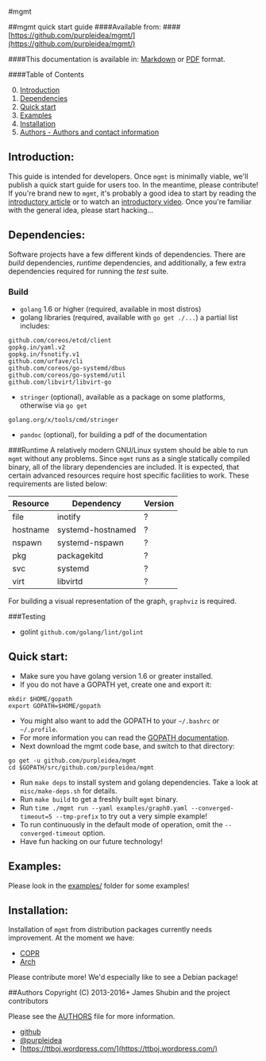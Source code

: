 #mgmt

<!--
Mgmt
Copyright (C) 2013-2016+ James Shubin and the project contributors
Written by James Shubin <james@shubin.ca> and the project contributors

This program is free software: you can redistribute it and/or modify
it under the terms of the GNU Affero General Public License as published by
the Free Software Foundation, either version 3 of the License, or
(at your option) any later version.

This program is distributed in the hope that it will be useful,
but WITHOUT ANY WARRANTY; without even the implied warranty of
MERCHANTABILITY or FITNESS FOR A PARTICULAR PURPOSE.  See the
GNU Affero General Public License for more details.

You should have received a copy of the GNU Affero General Public License
along with this program.  If not, see <http://www.gnu.org/licenses/>.
-->

##mgmt quick start guide
####Available from:
####[https://github.com/purpleidea/mgmt/](https://github.com/purpleidea/mgmt/)

####This documentation is available in: [Markdown](https://github.com/purpleidea/mgmt/blob/master/docs/quick-start-guide.md) or [PDF](https://pdfdoc-purpleidea.rhcloud.com/pdf/https://github.com/purpleidea/mgmt/blob/master/docs/quick-start-guide.md) format.

####Table of Contents

0. [Introduction](#introduction)
1. [Dependencies](#dependencies)
2. [Quick start](#quick-start)
3. [Examples](#examples)
4. [Installation](#installation)
5. [Authors - Authors and contact information](#authors)

## Introduction:
This guide is intended for developers. Once `mgmt` is minimally viable, we'll
publish a quick start guide for users too. In the meantime, please contribute!
If you're brand new to `mgmt`, it's probably a good idea to start by reading the
[introductory article](https://ttboj.wordpress.com/2016/01/18/next-generation-configuration-mgmt/)
or to watch an [introductory video](https://github.com/purpleidea/mgmt/#on-the-web).
Once you're familiar with the general idea, please start hacking...

## Dependencies:
Software projects have a few different kinds of dependencies. There are _build_
dependencies, _runtime_ dependencies, and additionally, a few extra dependencies
required for running the _test_ suite.

### Build
* `golang` 1.6 or higher (required, available in most distros)
* golang libraries (required, available with `go get ./...`) a partial list includes:
```
github.com/coreos/etcd/client
gopkg.in/yaml.v2
gopkg.in/fsnotify.v1
github.com/urfave/cli
github.com/coreos/go-systemd/dbus
github.com/coreos/go-systemd/util
github.com/libvirt/libvirt-go
```
* `stringer` (optional), available as a package on some platforms, otherwise via `go get`
```
golang.org/x/tools/cmd/stringer
```
* `pandoc` (optional), for building a pdf of the documentation

###Runtime
A relatively modern GNU/Linux system should be able to run `mgmt` without any
problems. Since `mgmt` runs as a single statically compiled binary, all of the
library dependencies are included. It is expected, that certain advanced
resources require host specific facilities to work. These requirements are
listed below:

| Resource | Dependency        | Version |
|----------|-------------------|---------|
| file     | inotify           | ?       |
| hostname | systemd-hostnamed | ?       |
| nspawn   | systemd-nspawn    | ?       |
| pkg      | packagekitd       | ?       |
| svc      | systemd           | ?       |
| virt     | libvirtd          | ?       |

For building a visual representation of the graph, `graphviz` is required.

###Testing
* golint `github.com/golang/lint/golint`

## Quick start:
* Make sure you have golang version 1.6 or greater installed.
* If you do not have a GOPATH yet, create one and export it:
```
mkdir $HOME/gopath
export GOPATH=$HOME/gopath
```
* You might also want to add the GOPATH to your `~/.bashrc` or `~/.profile`.
* For more information you can read the [GOPATH documentation](https://golang.org/cmd/go/#hdr-GOPATH_environment_variable).
* Next download the mgmt code base, and switch to that directory:
```
go get -u github.com/purpleidea/mgmt
cd $GOPATH/src/github.com/purpleidea/mgmt
```
* Run `make deps` to install system and golang dependencies. Take a look at `misc/make-deps.sh` for details.
* Run `make build` to get a freshly built `mgmt` binary.
* Run `time ./mgmt run --yaml examples/graph0.yaml --converged-timeout=5 --tmp-prefix` to try out a very simple example!
* To run continuously in the default mode of operation, omit the `--converged-timeout` option.
* Have fun hacking on our future technology!

## Examples:
Please look in the [examples/](../examples/) folder for some examples!

## Installation:
Installation of `mgmt` from distribution packages currently needs improvement.
At the moment we have:
* [COPR](https://copr.fedoraproject.org/coprs/purpleidea/mgmt/)
* [Arch](https://aur.archlinux.org/packages/mgmt/)

Please contribute more! We'd especially like to see a Debian package!

##Authors
Copyright (C) 2013-2016+ James Shubin and the project contributors

Please see the
[AUTHORS](https://github.com/purpleidea/mgmt/tree/master/AUTHORS) file
for more information.

* [github](https://github.com/purpleidea/)
* [&#64;purpleidea](https://twitter.com/#!/purpleidea)
* [https://ttboj.wordpress.com/](https://ttboj.wordpress.com/)
